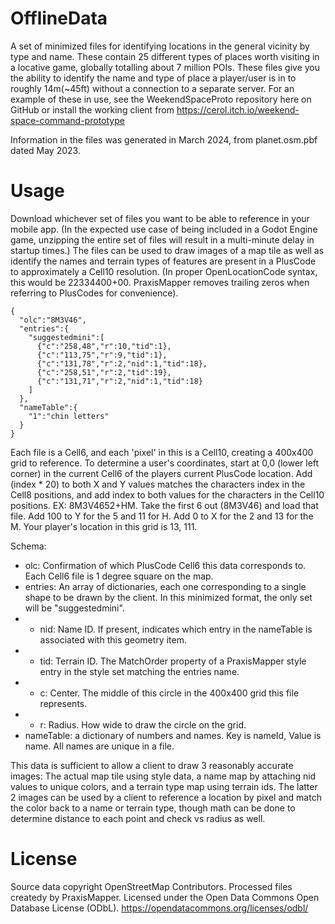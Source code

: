 # OfflineData
A set of minimized files for identifying locations in the general vicinity by type and name. These contain 25 different types of places worth visiting in a locative game, globally totalling about 7 million POIs. These files give you the ability to identify the name and type of place a player/user is in to roughly 14m(~45ft) without a connection to a separate server. For an example of these in use, see the WeekendSpaceProto repository here on GitHub or install the working client from https://cerol.itch.io/weekend-space-command-prototype

Information in the files was generated in March 2024, from planet.osm.pbf dated May 2023. 

# Usage
Download whichever set of files you want to be able to reference in your mobile app. (In the expected use case of being included in a Godot Engine game, unzipping the entire set of files will result in a multi-minute delay in startup times.)
The files can be used to draw images of a map tile as well as identify the names and terrain types of features are present in a PlusCode to approximately a Cell10 resolution. (In proper OpenLocationCode syntax, this would be 22334400+00. PraxisMapper removes trailing zeros when referring to PlusCodes for convenience).
```
{
  "olc":"8M3V46",
  "entries":{
    "suggestedmini":[
      {"c":"258,48","r":10,"tid":1},
      {"c":"113,75","r":9,"tid":1},
      {"c":"131,78","r":2,"nid":1,"tid":18},
      {"c":"258,51","r":2,"tid":19},
      {"c":"131,71","r":2,"nid":1,"tid":18}
    ]
  },
  "nameTable":{
    "1":"chin letters"
  }
}
```

Each file is a Cell6, and each 'pixel' in this is a Cell10, creating a 400x400 grid to reference. To determine a user's coordinates, start at 0,0 (lower left corner) in the current Cell6 of the players current PlusCode location. Add (index * 20) to both X and Y values matches the characters index in the Cell8 positions, and add index to both values for the characters in the Cell10 positions. EX: 8M3V4652+HM. Take the first 6 out (8M3V46) and load that file. Add 100 to Y for the 5 and 11 for H. Add 0 to X for the 2 and 13 for the M. Your player's location in this grid is 13, 111.

Schema:
* olc: Confirmation of which PlusCode Cell6 this data corresponds to. Each Cell6 file is 1 degree square on the map.
* entries: An array of dictionaries, each one corresponding to a single shape to be drawn by the client. In this minimized format, the only set will be "suggestedmini".
* * nid: Name ID. If present, indicates which entry in the nameTable is associated with this geometry item.
* * tid: Terrain ID. The MatchOrder property of a PraxisMapper style entry in the style set matching the entries name.
* * c: Center. The middle of this circle in the 400x400 grid this file represents.
* * r: Radius. How wide to draw the circle on the grid.
* nameTable: a dictionary of numbers and names. Key is nameId, Value is name. All names are unique in a file.

This data is sufficient to allow a client to draw 3 reasonably accurate images: The actual map tile using style data, a name map by attaching nid values to unique colors, and a terrain type map using terrain ids. The latter 2 images can be used by a client to reference a location by pixel and match the color back to a name or terrain type, though math can be done to determine distance to each point and check vs radius as well.

# License
Source data copyright OpenStreetMap Contributors. 
Processed files createdy by PraxisMapper. 
Licensed under the Open Data Commons Open Database License (ODbL). 
https://opendatacommons.org/licenses/odbl/

